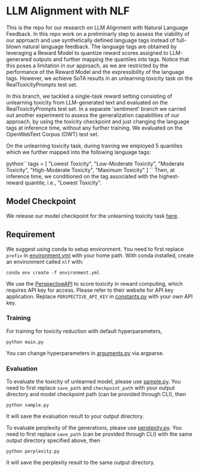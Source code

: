 # LLM Alignment with NLF

This is the repo for our research on LLM Alignment with Natural Language Feedback. In this repo work on a preliminarly step to assess the viability of our approach and use synthetically defined language tags instead of full-blown natural language feedback. The language tags are obtained by leveraging a Reward Model to quantize reward scores assigned to LLM-generared outputs and further mapping the quantiles into tags. Notice that this poses a limitation in our approach, as we are restricted by the performance of the Reward Model and the expressibility of the language tags. However, we achieve SoTA results in an unlearning toxicity task on the RealToxicityPrompts test set.

In this branch, we tackled a single-task reward setting consisting of unlearning toxicity from LLM-generated text and evaluated on the RealToxicityPrompts test set. In a separate 'sentiment' branch we carried out another experiment to assess the generalization capabilities of our approach, by using the toxicity checkpoint and just changing the language tags at inference time, without any further training. We evaluated on the OpenWebText Corpus (OWT) test set.

On the unlearning toxicity task, during training we employed 5 quantiles which we further mapped into the following language tags:

python´´
tags = [
        "Lowest Toxicity",
        "Low-Moderate Toxicity",
        "Moderate Toxicity",
        "High-Moderate Toxicity",
        "Maximum Toxicity"
    ]
´´
Then, at inference time, we conditioned on the tag associated with the highest-reward quantile, i.e., "Lowest Toxicity".

## Model Checkpoint

We release our model checkpoint for the unlearning toxicity task [here]([gdrive_link](https://drive.google.com/file/d/1x8Y5HMTrcekLdb0hP2pp3Wy3kICN9FDU/view?usp=sharing)).

## Requirement
We suggest using conda to setup environment. You need to first replace ``prefix`` in [environment.yml](environment.yml) with your home path. With conda installed, create an environment called `nlf` with:
```
conda env create -f environment.yml
```

We use the [PerspectiveAPI](https://github.com/conversationai/perspectiveapi) to score toxicity in reward computing, which requires API key for access.
Please refer to their website for API key application. Replace `PERSPECTIVE_API_KEY` in [constants.py](utils/constants.py) with your own API key.

### Training

For training for toxicity reduction with default hyperparameters,
```
python main.py
```
You can change hyperparameters in [arguments.py](arguments.py) via argparse.

### Evaluation

To evaluate the toxicity of unlearned model, please use [sample.py](sample.py). You need to first replace ``save_path`` and ``checkpoint_path`` with your output directory and model checkpoint path (can be provided through CLI), then
```
python sample.py
```
It will save the evaluation result to your output directory.

To evaluate perplexity of the generations, please use [perplexity.py](perplexity.py). You need to first replace ``save_path`` (can be provided through CLI) with the same output directory specified above, then
```
python perplexity.py
```
It will save the perplexity result to the same output directory.




